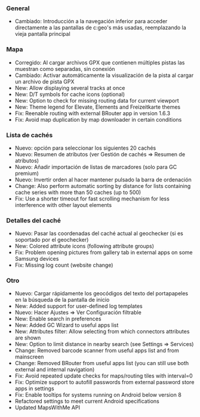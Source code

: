 ### General
- Cambiado: Introducción a la navegación inferior para acceder directamente a las pantallas de c:geo's más usadas, reemplazando la vieja pantalla principal

### Mapa
- Corregido: Al cargar archivos GPX que contienen múltiples pistas las muestran como separadas, sin conexión
- Cambiado: Activar automáticamente la visualización de la pista al cargar un archivo de pista GPX
- New: Allow displaying several tracks at once
- New: D/T symbols for cache icons (optional)
- New: Option to check for missing routing data for current viewport
- New: Theme legend for Elevate, Elements and Freizeitkarte themes
- Fix: Reenable routing with external BRouter app in version 1.6.3
- Fix: Avoid map duplication by map downloader in certain conditions

### Lista de cachés
- Nuevo: opción para seleccionar los siguientes 20 cachés
- Nuevo: Resumen de atributos (ver Gestión de cachés => Resumen de atributos)
- Nuevo: Añadir importación de listas de marcadores (solo para GC premium)
- Nuevo: Invertir orden al hacer mantener pulsado la barra de ordenación
- Change: Also perform automatic sorting by distance for lists containing cache series with more than 50 caches (up to 500)
- Fix: Use a shorter timeout for fast scrolling mechanism for less interference with other layout elements

### Detalles del caché
- Nuevo: Pasar las coordenadas del caché actual al geochecker (si es soportado por el geochecker)
- New: Colored attribute icons (following attribute groups)
- Fix: Problem opening pictures from gallery tab in external apps on some Samsung devices
- Fix: Missing log count (website change)

### Otro
- Nuevo: Cargar rápidamente los geocódigos del texto del portapapeles en la búsqueda de la pantalla de inicio
- New: Added support for user-defined log templates
- Nuevo: Hacer Ajustes => Ver Configuración filtrable
- New: Enable search in preferences
- New: Added GC Wizard to useful apps list
- New: Attributes filter: Allow selecting from which connectors attributes are shown
- New: Option to limit distance in nearby search (see Settings => Services)
- Change: Removed barcode scanner from useful apps list and from mainscreen
- Change: Removed BRouter from useful apps list (you can still use both external and internal navigation)
- Fix: Avoid repeated update checks for maps/routing tiles with interval=0
- Fix: Optimize support to autofill passwords from external password store apps in settings
- Fix: Enable tooltips for systems running on Android below version 8
- Refactored settings to meet current Android specifications
- Updated MapsWithMe API

